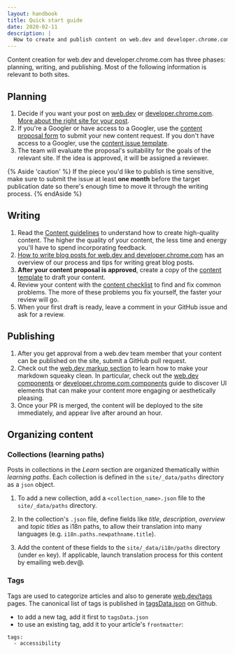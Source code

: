 ```yaml
---
layout: handbook
title: Quick start guide
date: 2020-02-11
description: |
  How to create and publish content on web.dev and developer.chrome.com.
---
```


Content creation for web.dev and developer.chrome.com has three phases: planning, writing, and publishing. 
Most of the following information is relevant to both sites.

## Planning

1. Decide if you want your post on [web.dev](https://web.dev) or [developer.chrome.com](https://developer.chrome.com). [More about the right site for your post](/handbook/writing-blog-posts#which-site).
1. If you're a Googler or have access to a Googler, use the [content proposal form][form] to submit
   your new content request. If you don't have access to a Googler, use the
   [content issue template](https://github.com/GoogleChrome/web.dev/issues/new?template=propose-new-content.md).
1. The team will evaluate the proposal's suitability for the goals of the relevant site. If the idea is approved, it will be assigned a reviewer.

{% Aside 'caution' %}
If the piece you'd like to publish is time sensitive, make sure to submit the issue at least **one month** before the target publication date so there's enough time to move it through the writing process.
{% endAside %}

## Writing

1. Read the [Content guidelines](/handbook/#content-guidelines) to understand how to create high-quality
   content. The higher the quality of your content, the less time and energy you'll have to spend
   incorporating feedback.
1. [How to write blog posts for web.dev and developer.chrome.com](/handbook/writing-blog-posts) has an overview of our process and tips for writing great blog posts.
1. **After your content proposal is approved**, create a copy of the
   [content template][template] to draft your content.
1. Review your content with the [content checklist](/handbook/content-checklist) to find and fix
   common problems. The more of these problems you fix yourself, the faster your review will go.
1. When your first draft is ready, leave a comment in your GitHub issue and ask for a review.

## Publishing

1. After you get approval from a web.dev team member that your content can be published on the site,
   submit a GitHub pull request.
1. Check out the [web.dev markup section](/handbook/#web.dev-markup) to learn how to make your markdown squeaky clean.
   In particular, check out the [web.dev components](/handbook/web-dev-components/) or 
   [developer.chrome.com components](https://developer.chrome.com/docs/handbook/components/) guide
   to discover UI elements that can make your content more engaging or aesthetically pleasing.
1. Once your PR is merged, the content will be deployed to the site immediately, and appear live after around an hour.

## Organizing content

### Collections (learning paths)

Posts in collections in the *Learn* section are organized thematically within *learning paths*.
Each collection is defined in the `site/_data/paths` directory as a `json` object.

1. To add a new collection, add a `<collection_name>.json` file to the `site/_data/paths` directory.

1. In the collection's `.json` file, define fields like *title*, *description*, *overview* and *topic titles* as i18n paths, to allow their translation into many languages (e.g. `i18n.paths.newpathname.title`).

1. Add the content of these fields to the `site/_data/i18n/paths` directory (under `en` key).
If applicable, launch translation process for this content by emailing web.dev@.

### Tags

Tags are used to categorize articles and also to generate [web.dev/tags](/tags/) pages.
The canonical list of tags is published in [tagsData.json](https://github.com/GoogleChrome/web.dev/blob/main/src/site/_data/tagsData.json) on Github.

- to add a new tag, add it first to `tagsData.json`
- to use an existing tag, add it to your article's `frontmatter`:
```bash
tags:
  - accessibility
```

[form]: https://docs.google.com/forms/d/e/1FAIpQLSc65CDClpUu7R2ECacLz3B1a6hOCWdFAk2vkWXIbZjzNSXq_Q/viewform?resourcekey=0-t3rJNkt5V2-iE2N42KhrhQ
[template]: https://docs.google.com/document/d/1lgaNIEnXZf-RB8_p9RK22QEgpXJqnu77pLWVWVy4nuw/edit?usp=sharing
